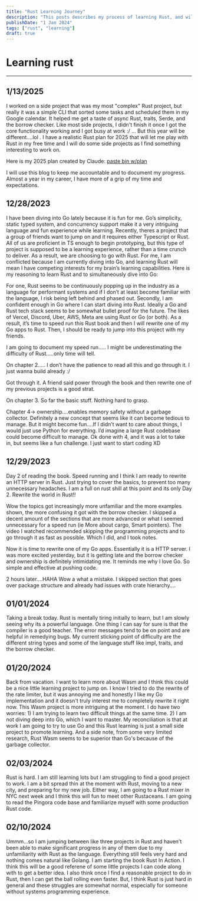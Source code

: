 ```yaml
---
title: "Rust Learning Journey"
description: "This posts describes my process of learning Rust, and will act as a log of my journey"
publishDate: "1 Jan 2024"
tags: ["rust", "learning"]
draft: true
---
```


# Learning rust

---

## 1/13/2025

I worked on a side project that was my most "complex" Rust project, but really it was a simple CLI
that sorted some tasks and scheduled them in my Google calendar. It helped me get a taste of async Rust, traits, Serde,
and the borrow checker. Like most side projects, I didn't finish it once I got the core functionality working and
I got busy at work :/ ... But this year will be different....lol . I have a realistic Rust plan for 2025
that will let me play with Rust in my free time and I will do some side projects as I find something interesting to work on.

Here is my 2025 plan created by Claude:
<a href="https://pastebin.com/iPLGf09F" target="_blank">paste bin w/plan</a>

I will use this blog to keep me accountable and to document my progress. Almost a year in my career, I have more of a
grip of my time and expectations.

## 12/28/2023

I have been diving into Go lately because it is fun for me. Go’s simplicity, static typed system, and concurrency support make it a very intriguing language and fun experience while learning. Recently, theres a project that a group of friends want to jump on and it requires either Typescript or Rust. All of us are proficient in TS enough to begin prototyping, but this type of project is supposed to be a learning experience, rather than a time crunch to deliver. As a result, we are choosing to go with Rust. For me, I am conflicted because I am currently diving into Go, and learning Rust will mean I have competing interests for my brain’s learning capabilities. Here is my reasoning to learn Rust and to simultaneously dive into Go:

For one, Rust seems to be continuously popping up in the industry as a language for performant systems and if I don’t at least become familiar with the language, I risk being left behind and phased out. Secondly, I am confident enough in Go where I can start diving into Rust. Ideally a Go and Rust tech stack seems to be somewhat bullet proof for the future. The likes of Vercel, Discord, Uber, AWS, Meta are using Rust or Go (or both). As a result, it’s time to speed run this Rust book and then I will rewrite one of my Go apps to Rust. Then, I should be ready to jump into this project with my friends.

I am going to document my speed run….. I might be underestimating the difficulty of Rust…..only time will tell.

On chapter 2….. I don’t have the patience to read all this and go through it. I just wanna build already :/

Got through it. A friend said power through the book and then rewrite one of my previous projects is a good strat.

On chapter 3. So far the basic stuff. Nothing hard to grasp.

Chapter 4→ ownership….enables memory safety without a garbage collector. Definitely a new concept that seems like it can become tedious to manage. But it might become fun….If I didn’t want to care about things, I would just use Python for everything. I’d imagine a large Rust codebase could become difficult to manage. Ok done with 4, and it was a lot to take in, but seems like a fun challenge. I just want to start coding XD

## 12/29/2023

Day 2 of reading the book. Speed running and I think I am ready to rewrite an HTTP server in Rust. Just trying to cover the basics, to prevent too many unnecessary headaches. I am a full on rust shill at this point and its only Day 2. Rewrite the world in Rust!!

Wow the topics got increasingly more unfamiliar and the more examples shown, the more confusing it got with the borrow checker. I skipped a decent amount of the sections that are more advanced or what I seemed unnecessary for a speed run (ie More about cargo, Smart pointers). The video I watched recommended skipping the programming projects and to go through it as fast as possible. Which I did, and I took notes.

Now it is time to rewrite one of my Go apps. Essentially it is a HTTP server. I was more excited yesterday, but it is getting late and the borrow checker and ownership is definitely intimidating me. It reminds me why I love Go. So simple and effective at pushing code.

2 hours later….HAHA Wow a what a mistake. I skipped section that goes over package structure and already had issues with crate hierarchy….

## 01/01/2024

Taking a break today. Rust is mentally tiring initially to learn, but I am slowly seeing why its a powerful language. One thing I can say for sure is that the compiler
is a good teacher. The error messages tend to be on point and are helpful in remedying bugs. My current sticking point of difficulty are the different string types and some
of the language stuff like impl, traits, and the borrow checker.

## 01/20/2024

Back from vacation. I want to learn more about Wasm and I think this could be a nice little learning project to jump on. I know I tried to do the rewrite of the rate limiter, but it was annoying me and honestly I like my Go implementation and it doesn't truly interest me to completely rewrite it right now.
This Wasm project is more intriguing at the moment. I do have two worries: 1) I am trying to learn two difficult things at the same time. 2) I am not diving deep into Go, which I want to master. My reconciliation is that at work I am going to try to use Go and this Rust learning is just a small side project to promote learning. And a side note, from some very limited research, Rust Wasm seems to be superior than Go's because of the garbage collector.

## 02/03/2024

Rust is hard. I am still learning lots but I am struggling to find a good project to work. I am a bit spread thin at the moment with Rust, moving to a new city, and preparing for my new job. Either way, I am going to a Rust mixer in NYC next week and
I think this will fun to meet other Rustaceans. I am going to read the Pingora code base and familiarize myself with some production Rust code.

## 02/10/2024

Ummm...so I am jumping between like three projects in Rust and haven't been able to make significant progress in any of them due to my unfamiliarity with Rust as the language. Everything still feels very hard and nothing
comes natural like Golang. I am starting the book Rust In Action. I think this will be a good referene of some little projects I can code along with to get a better idea. I also think once I find a reasonable
project to do in Rust, then I can get the ball rolling even faster. But, I think Rust is just hard in general and these struggles are somewhat normal, especially for someone without systems programming experience.
